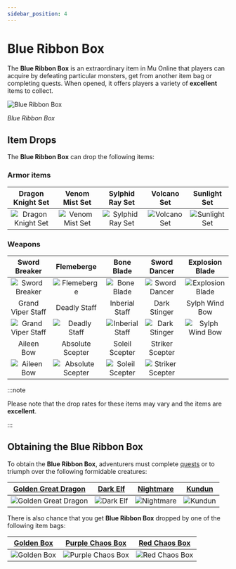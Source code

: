 ```yaml
---
sidebar_position: 4
---
```


# Blue Ribbon Box

The **Blue Ribbon Box** is an extraordinary item in Mu Online that players can acquire by defeating particular monsters, get from another item bag or completing quests. When opened, it offers players a variety of **excellent** items to collect.

![Blue Ribbon Box](/img/items/item-bags/box-of-blue-ribbon.png)

_Blue Ribbon Box_

## Item Drops

The **Blue Ribbon Box** can drop the following items:

### Armor items

|                      Dragon Knight Set                       |                     Venom Mist Set                     |                     Sylphid Ray Set                      |                   Volcano Set                    |                    Sunlight Set                    |
| :----------------------------------------------------------: | :----------------------------------------------------: | :------------------------------------------------------: | :----------------------------------------------: | :------------------------------------------------: |
| ![Dragon Knight Set](/img/items/armors/dk/dragon-knight.png) | ![Venom Mist Set](/img/items/armors/dw/venom-mist.png) | ![Sylphid Ray Set](/img/items/armors/fe/sylphid-ray.png) | ![Volcano Set](/img/items/armors/mg/volcano.png) | ![Sunlight Set](/img/items/armors/dl/sunlight.png) |

### Weapons

|                         Sword Breaker                         |                          Flemeberge                           |                        Bone Blade                         |                        Sword Dancer                         |                      Explosion Blade                      |
| :-----------------------------------------------------------: | :-----------------------------------------------------------: | :-------------------------------------------------------: | :---------------------------------------------------------: | :-------------------------------------------------------: |
|     ![Sword Breaker](/img/items/swords/sword-breaker.png)     |        ![Flemeberge](/img/items/swords/flameberge.png)        |      ![Bone Blade](/img/items/swords/bone-blade.png)      |     ![Sword Dancer](/img/items/swords/sword-dancer.png)     | ![Explosion Blade](/img/items/swords/explosion-blade.png) |
|                       Grand Viper Staff                       |                         Deadly Staff                          |                      Inberial Staff                       |                        Dark Stinger                         |                      Sylph Wind Bow                       |
| ![Grand Viper Staff](/img/items/staffs/grand-viper-staff.png) |      ![Deadly Staff](/img/items/staffs/deadly-staff.png)      |  ![Inberial Staff](/img/items/staffs/inberial-staff.png)  |      ![Dark Stinger](/img/items/bows/dark-stinger.png)      |   ![Sylph Wind Bow](/img/items/bows/sylph-wind-bow.png)   |
|                          Aileen Bow                           |                       Absolute Scepter                        |                      Soleil Scepter                       |                       Striker Scepter                       |                                                           |
|         ![Aileen Bow](/img/items/bows/aileen-bow.png)         | ![Absolute Scepter](/img/items/scepters/absolute-scepter.png) | ![Soleil Scepter](/img/items/scepters/soleil-scepter.png) | ![Striker Scepter](/img/items/scepters/striker-scepter.png) |                                                           |

:::note

Please note that the drop rates for these items may vary and the items are **excellent**.

:::

## Obtaining the Blue Ribbon Box

To obtain the **Blue Ribbon Box**, adventurers must complete [quests](/gameplay-systems/quest-system) or to triumph over the following formidable creatures:

|    [Golden Great Dragon](/special-monsters/invasions/golden-great-dragon)    | [Dark Elf](/special-monsters/event-exclusive/dark-elf) |     [Nightmare](/special-monsters/bosses/nightmare)      | [Kundun](/special-monsters/bosses/kundun)  |
| :--------------------------------------------------------------------------: | :----------------------------------------------------: | :------------------------------------------------------: | :----------------------------------------: |
| ![Golden Great Dragon](/img/monsters/special/golden/golden-great-dragon.jpg) | ![Dark Elf](/img/monsters/special/others/dark-elf.jpg) | ![Nightmare](/img/monsters/special/bosses/nightmare.jpg) | ![Kundun](/img/monsters/kalima/kundun.jpg) |

There is also chance that you get **Blue Ribbon Box** dropped by one of the following item bags:

|   [Golden Box](/items/item-bags/misc/golden-box)   |   [Purple Chaos Box](/items/item-bags/misc/purple-chaos-box)   |   [Red Chaos Box](/items/item-bags/exc/red-chaos-box)    |
| :------------------------------------------------: | :------------------------------------------------------------: | :------------------------------------------------------: |
| ![Golden Box](/img/items/item-bags/golden-box.png) | ![Purple Chaos Box](/img/items/item-bags/purple-chaos-box.png) | ![Red Chaos Box](/img/items/item-bags/red-chaos-box.png) |
